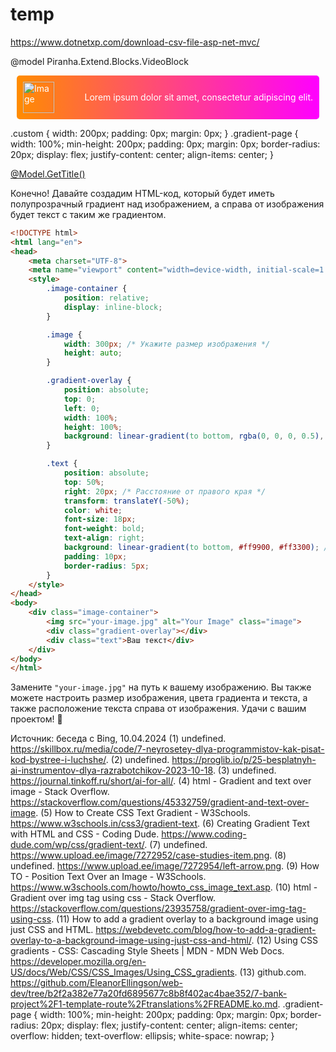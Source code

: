 # temp
https://www.dotnetxp.com/download-csv-file-asp-net-mvc/

@model Piranha.Extend.Blocks.VideoBlock
<link rel="stylesheet" href="https://fonts.googleapis.com/icon?family=Material+Icons">
<style>    
    #video_box {
        position: relative;
    }

const queryAdvInput = document.getElementById("queryAdv");
const archiveChbx = document.getElementById("archiveChbx");
const fullTextChbx = document.getElementById("fullTextChbx");

if (sessionStorage.getItem("query") != null) {
  queryAdvInput.value = sessionStorage.getItem("query");
}

if (sessionStorage.getItem("arcChbx") === "true") {
  archiveChbx.checked = true;
} else {
  archiveChbx.checked = false;
}

if (sessionStorage.getItem("fullChbx") === "true") {
  fullTextChbx.checked = true;
} else {
  fullTextChbx.checked = false;
}

document.getElementById("searchForm").addEventListener("submit", function (event) {
  const query = queryAdvInput.value;
  const arcChbx = archiveChbx.checked;
  const fullChbx = fullTextChbx.checked;

  sessionStorage.setItem("query", query);
  sessionStorage.setItem("arcChbx", arcChbx);
  sessionStorage.setItem("fullChbx", fullChbx);
});


	[HttpPost]
	[Route("/karera/anketa")]
	public async Task<IActionResult> Question(QuestionView model)
	{
		if(string.IsNullOrEmpty(model.Ability))
		{
			model.Ability = "-";
		}
		if (string.IsNullOrEmpty(model.TDom) & string.IsNullOrEmpty(model.TMob) & string.IsNullOrEmpty(model.TRab))
		{
			
			ModelState.AddModelError("TelErr", "Хотя бы один телефон должен быть заполнен");
		}
		if (ModelState.IsValid)
		{
			await _repository.AddItem(model.Trasnform());
			ViewBag.Message = "Соси";
			return Redirect("/karera/anketa");
		}
		return View(model);
	}

<div class="form__group field">
  <input type="input" class="form__field" placeholder="Name" name="name" id='name' required />
  <label for="name" class="form__label">Name</label>
</div>
<style>
$primary: #11998e;
$secondary: #38ef7d;
$white: #fff;
$gray: #9b9b9b;
.form__group {
  position: relative;
  padding: 15px 0 0;
  margin-top: 10px;
  width: 50%;
}

.form__field {
  font-family: inherit;
  width: 100%;
  border: 0;
  border-bottom: 2px solid $gray;
  outline: 0;
  font-size: 1.3rem;
  color: $white;
  padding: 7px 0;
  background: transparent;
  transition: border-color 0.2s;

  &::placeholder {
    color: transparent;
  }

  &:placeholder-shown ~ .form__label {
    font-size: 1.3rem;
    cursor: text;
    top: 20px;
  }
}

.form__label {
  position: absolute;
  top: 0;
  display: block;
  transition: 0.2s;
  font-size: 1rem;
  color: $gray;
}

.form__field:focus {
  ~ .form__label {
    position: absolute;
    top: 0;
    display: block;
</style>




<!DOCTYPE html>
<html lang="en">
<head>
    <meta charset="UTF-8">
    <meta http-equiv="X-UA-Compatible" content="IE=edge">
    <title>Gradient Text Block</title>
    <style>
        .container {
            display: flex;
            align-items: center;
            justify-content: space-between;
            padding: 10px;
            background-image: linear-gradient(to right, #ff8c00, #ff00ff);
            color: white;
            border-radius: 5px;
            margin: 10px;
        }
        img {
            width: 50px;
            height: 50px;
            margin-right: 10px;
        }
    </style>
</head>
<body>
    <div class="container">
        <img src="image.jpg" alt="Image">
        <p>Lorem ipsum dolor sit amet, consectetur adipiscing elit.</p>
    </div>
</body>
</html>


.custom { 
 width: 200px; 
 padding: 0px; 
 margin: 0px; 
} 
.gradient-page { 
 width: 100%; 
 min-height: 200px; 
 padding: 0px; 
 margin: 0px; 
 border-radius: 20px; 
 display: flex; 
 justify-content: center; 
 align-items: center; 
}
<div class="custom @(await Model.GetSection(Api))" style="border: none; background-color: transparent;"> 
  <div class="gradient-page"> 
   <div> 
    <a href="@WebApp.Url(Model.Body.Page.Slug)">@Model.GetTitle()</a> 
   </div> 
  </div> 
 </div> 



Конечно! Давайте создадим HTML-код, который будет иметь полупрозрачный градиент над изображением, а справа от изображения будет текст с таким же градиентом.

```html
<!DOCTYPE html>
<html lang="en">
<head>
    <meta charset="UTF-8">
    <meta name="viewport" content="width=device-width, initial-scale=1.0">
    <style>
        .image-container {
            position: relative;
            display: inline-block;
        }

        .image {
            width: 300px; /* Укажите размер изображения */
            height: auto;
        }

        .gradient-overlay {
            position: absolute;
            top: 0;
            left: 0;
            width: 100%;
            height: 100%;
            background: linear-gradient(to bottom, rgba(0, 0, 0, 0.5), rgba(0, 0, 0, 0.1));
        }

        .text {
            position: absolute;
            top: 50%;
            right: 20px; /* Расстояние от правого края */
            transform: translateY(-50%);
            color: white;
            font-size: 18px;
            font-weight: bold;
            text-align: right;
            background: linear-gradient(to bottom, #ff9900, #ff3300); /* Градиент для текста */
            padding: 10px;
            border-radius: 5px;
        }
    </style>
</head>
<body>
    <div class="image-container">
        <img src="your-image.jpg" alt="Your Image" class="image">
        <div class="gradient-overlay"></div>
        <div class="text">Ваш текст</div>
    </div>
</body>
</html>
```

Замените `"your-image.jpg"` на путь к вашему изображению. Вы также можете настроить размер изображения, цвета градиента и текста, а также расположение текста справа от изображения. Удачи с вашим проектом! 🚀

Источник: беседа с Bing, 10.04.2024
(1) undefined. https://skillbox.ru/media/code/7-neyrosetey-dlya-programmistov-kak-pisat-kod-bystree-i-luchshe/.
(2) undefined. https://proglib.io/p/25-besplatnyh-ai-instrumentov-dlya-razrabotchikov-2023-10-18.
(3) undefined. https://journal.tinkoff.ru/short/ai-for-all/.
(4) html - Gradient and text over image - Stack Overflow. https://stackoverflow.com/questions/45332759/gradient-and-text-over-image.
(5) How to Create CSS Text Gradient - W3Schools. https://www.w3schools.in/css3/gradient-text.
(6) Creating Gradient Text with HTML and CSS - Coding Dude. https://www.coding-dude.com/wp/css/gradient-text/.
(7) undefined. https://www.upload.ee/image/7272952/case-studies-item.png.
(8) undefined. https://www.upload.ee/image/7272954/left-arrow.png.
(9) How TO - Position Text Over an Image - W3Schools. https://www.w3schools.com/howto/howto_css_image_text.asp.
(10) html - Gradient over img tag using css - Stack Overflow. https://stackoverflow.com/questions/23935758/gradient-over-img-tag-using-css.
(11) How to add a gradient overlay to a background image using just CSS and HTML. https://webdevetc.com/blog/how-to-add-a-gradient-overlay-to-a-background-image-using-just-css-and-html/.
(12) Using CSS gradients - CSS: Cascading Style Sheets | MDN - MDN Web Docs. https://developer.mozilla.org/en-US/docs/Web/CSS/CSS_Images/Using_CSS_gradients.
(13) github.com. https://github.com/EleanorEllingson/web-dev/tree/b2f2a382e77a20fd6895677c8b8f402ac4bae352/7-bank-project%2F1-template-route%2Ftranslations%2FREADME.ko.md.
.gradient-page {
  width: 100%;
  min-height: 200px;
  padding: 0px;
  margin: 0px;
  border-radius: 20px;
  display: flex;
  justify-content: center;
  align-items: center;
  overflow: hidden;
  text-overflow: ellipsis;
  white-space: nowrap;
}
